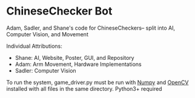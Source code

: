 # ChineseChecker Bot
Adam, Sadler, and Shane's code for ChineseCheckers– split into AI, Computer Vision, and Movement</br>


  Individual Attributions:
  <ul>
    <li>Shane: AI, Website, Poster, GUI, and Repository</li>
    <li>Adam: Arm Movement, Hardware Implementations</li>
    <li>Sadler: Computer Vision</li>
  </ul>
  
  To run the system, game_driver.py must be run with <a href='https://www.numpy.org/'>Numpy</a> and <a href='https://opencv.org/'>OpenCV</a> installed with all files in the same directory. Python3+ required
  

